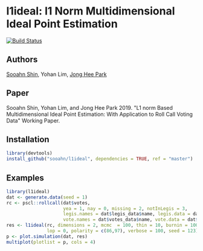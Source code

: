 # l1ideal: l1 Norm Multidimensional Ideal Point Estimation
[![Build Status](https://travis-ci.com/sooahn/l1ideal.svg?token=yMJkyPKby9ixFy1a4BPp&branch=master)](https://travis-ci.com/sooahn/l1ideal)

## Authors
[Sooahn Shin](http://sooahnshin.com/), Yohan Lim, [Jong Hee Park](http://jhp.snu.ac.kr/)

## Paper
Sooahn Shin, Yohan Lim, and Jong Hee Park 2019. "L1 norm Based Multidimensional Ideal Point Estimation: With Application to Roll Call Voting Data" Working Paper.

## Installation

``` r
library(devtools)
install_github("sooahn/l1ideal", dependencies = TRUE, ref = "master")
```

## Examples
``` r
library(l1ideal)
dat <- generate.data(seed = 1)
rc <- pscl::rollcall(dat$votes,
                     yea = 1, nay = 0, missing = 2, notInLegis = 3,
                     legis.names = dat$legis_data$name, legis.data = dat$legis_data,
                     vote.names = dat$votes_data$name, vote.data = dat$votes_data)
res <- l1ideal(rc, dimensions = 2, mcmc  = 100, thin = 10, burnin = 100, minvotes = 20,
               lop = 0, polarity = c(86,97), verbose = 100, seed = 123)
p <- plot.simulation(dat, res)
multiplot(plotlist = p, cols = 4)
```
